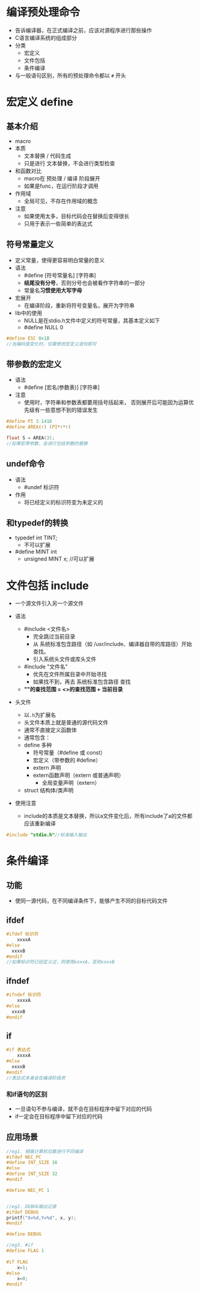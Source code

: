 # 编译预处理命令

- 告诉编译器，在正式编译之前，应该对源程序进行那些操作
- C语言编译系统的组成部分
- 分类
  - 宏定义
  - 文件包括
  - 条件编译
- 与一般语句区别，所有的预处理命令都以 `#` 开头

# 宏定义 define

## 基本介绍

- macro
- 本质
  - 文本替换 / 代码生成
  - 只是进行 文本替换，不会进行类型检查
- 和函数对比
  - macro在 预处理 / 编译 阶段展开
  - 如果是func，在运行阶段才调用
- 作用域
  - 全局可见，不存在作用域的概念
- 注意
  - 如果使用太多，目标代码会在替换后变得很长
  - 只用于表示一些简单的表达式

## 符号常量定义

- 定义常量，使得更容易明白常量的意义
- 语法
  -  #define  [符号常量名] [字符串] 
  - **结尾没有分号**，否则分号也会被看作字符串的一部分
  - 常量名**习惯使用大写字母**
- 宏展开
  - 在编译阶段，重新将符号变量名，展开为字符串
- lib中的使用
  - NULL是在stdio.h文件中定义的符号常量，其基本定义如下
  - #define NULL 0

```C
#define ESC 0x1B
//当编码值变化时，仅需修改宏定义语句即可
```

## 带参数的宏定义

- 语法
  -  #define [宏名(参数表)] [字符串]
- 注意
  - 使用时，字符串和参数表都要用括号括起来，
    否则展开后可能因为运算优先级有一些意想不到的错误发生



```C
#define PI 3.1416
#define AREA(r) (PI*r*r)

float S = AREA(3);
//如果宏带参数，会进行包括参数的替换
```

## undef命令

- 语法
  - #undef 标识符
- 作用
  - 将已经定义的标识符变为未定义的


## 和typedef的转换

- typedef  int TINT;
  - 不可以扩展
- #define MINT int
  - unsigned MINT x;  //可以扩展

# 文件包括 include

- 一个源文件引入另一个源文件
- 语法
  - #include <文件名>
    - 完全跳过当前目录
    - 从 系统标准包含路径（如 /usr/include、编译器自带的库路径）开始查找。
    - 引入系统头文件或库头文件
  - #include "文件名"
    - 优先在文件所属目录中开始寻找
    - 如果找不到，再去 系统标准包含路径 查找
  - **""的查找范围 = <>的查找范围 + 当前目录**
- 头文件

  - 以`.h`为扩展名
  - 头文件本质上就是普通的源代码文件
  - 通常不直接定义函数体
  - 通常包含：
  - define 多种
      - 符号常量（#define 或 const）
    - 宏定义（带参数的 #define）
    - extern 声明
    - extern函数声明（extern 或普通声明）
      - 全局变量声明（extern）
  - struct 结构体/类声明
- 使用注意

  - include的本质是文本替换，所以a文件变化后，所有include了a的文件都应该重新编译

```C
#include "stdio.h"//标准输入输出
```

# 条件编译

## 功能

- 使同一源代码，在不同编译条件下，能够产生不同的目标代码文件

## ifdef

```C
#ifdef 标识符
	xxxxA
#else
  xxxxB
#endif
//如果标识符已经定义过，则使用xxxxA，否则xxxxB
```

## ifndef

```C
#ifndef 标识符
	xxxxA
#else
  xxxxB
#endif
```

## if

```C
#if 表达式
	xxxxA
#else
  xxxxB
#endif
//表达式本身会在编译阶段求
```

### 和if语句的区别

- 一旦语句不参与编译，就不会在目标程序中留下对应的代码
- if一定会在目标程序中留下对应的代码

## 应用场景

```C
//eg1. 根据计算机位数进行不同编译
#ifdef NEC_PC
#define INT_SIZE 16
#else
#define INT_SIZE 32
#endif

#define NEC_PC 1


//eg2. DEBUG输出记录
#ifdef DEBUG
printf("X=%d,Y=%d", x, y);
#endif

#define DEBUG

//eg3. #if
#define FLAG 1
      
#if FLAG
    x=1;
#else
    x=0;
#endif

```

